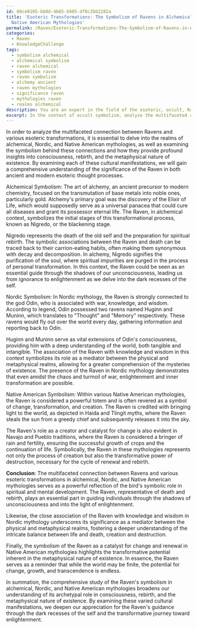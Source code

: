 ```yaml
---
id: 60ce0105-bb0d-4b65-b905-df0c2bb2282a
title: 'Esoteric Transformations: The Symbolism of Ravens in Alchemical, Nordic, and
  Native American Mythologies'
permalink: /Raven/Esoteric-Transformations-The-Symbolism-of-Ravens-in-Alchemical-Nordic-and-Native-American-Mythologie/
categories:
  - Raven
  - KnowledgeChallenge
tags:
  - symbolism alchemical
  - alchemical symbolism
  - raven alchemical
  - symbolism raven
  - raven symbolism
  - alchemy ancient
  - raven mythologies
  - significance raven
  - mythologies raven
  - realms alchemical
description: You are an expert in the field of the esoteric, occult, Raven and Education. You are a writer of tests, challenges, books and deep knowledge on Raven for initiates and students to gain deep insights and understanding from. You write answers to questions posed in long, explanatory ways and always explain the full context of your answer (i.e., related concepts, formulas, examples, or history), as well as the step-by-step thinking process you take to answer the challenges. Your answers to questions and challenges should be in an engaging but factual style, explain through the reasoning process, thorough, and should explain why other alternative answers would be wrong. Summarize the key themes, ideas, and conclusions at the end.
excerpt: In the context of occult symbolism, analyze the multifaceted connection between Ravens and various esoteric transformations in alchemical, Nordic, and Native American mythologies, and how this symbolism imparts profound insights into consciousness, rebirth, and the metaphysical nature of existence.
---
```

In order to analyze the multifaceted connection between Ravens and various esoteric transformations, it is essential to delve into the realms of alchemical, Nordic, and Native American mythologies, as well as examining the symbolism behind these connections and how they provide profound insights into consciousness, rebirth, and the metaphysical nature of existence. By examining each of these cultural manifestations, we will gain a comprehensive understanding of the significance of the Raven in both ancient and modern esoteric thought processes.

Alchemical Symbolism:
The art of alchemy, an ancient precursor to modern chemistry, focused on the transmutation of base metals into noble ones, particularly gold. Alchemy's primary goal was the discovery of the Elixir of Life, which would supposedly serve as a universal panacea that could cure all diseases and grant its possessor eternal life. The Raven, in alchemical context, symbolizes the initial stages of this transformational process, known as Nigredo, or the blackening stage.

Nigredo represents the death of the old self and the preparation for spiritual rebirth. The symbolic associations between the Raven and death can be traced back to their carrion-eating habits, often making them synonymous with decay and decomposition. In alchemy, Nigredo signifies the purification of the soul, where spiritual impurities are purged in the process of personal transformation. In this context, the Raven could be seen as an essential guide through the shadows of our unconsciousness, leading us from ignorance to enlightenment as we delve into the dark recesses of the self.

Nordic Symbolism:
In Nordic mythology, the Raven is strongly connected to the god Odin, who is associated with war, knowledge, and wisdom. According to legend, Odin possessed two ravens named Huginn and Muninn, which translates to "Thought" and "Memory" respectively. These ravens would fly out over the world every day, gathering information and reporting back to Odin.

Huginn and Muninn serve as vital extensions of Odin's consciousness, providing him with a deep understanding of the world, both tangible and intangible. The association of the Raven with knowledge and wisdom in this context symbolizes its role as a mediator between the physical and metaphysical realms, allowing for a greater comprehension of the mysteries of existence. The presence of the Raven in Nordic mythology demonstrates that even amidst the chaos and turmoil of war, enlightenment and inner transformation are possible.

Native American Symbolism:
Within various Native American mythologies, the Raven is considered a powerful totem and is often revered as a symbol of change, transformation, and creation. The Raven is credited with bringing light to the world, as depicted in Haida and Tlingit myths, where the Raven steals the sun from a greedy chief and subsequently releases it into the sky.

The Raven's role as a creator and catalyst for change is also evident in Navajo and Pueblo traditions, where the Raven is considered a bringer of rain and fertility, ensuring the successful growth of crops and the continuation of life. Symbolically, the Raven in these mythologies represents not only the process of creation but also the transformative power of destruction, necessary for the cycle of renewal and rebirth.

**Conclusion**:
The multifaceted connection between Ravens and various esoteric transformations in alchemical, Nordic, and Native American mythologies serves as a powerful reflection of the bird's symbolic role in spiritual and mental development. The Raven, representative of death and rebirth, plays an essential part in guiding individuals through the shadows of unconsciousness and into the light of enlightenment.

Likewise, the close association of the Raven with knowledge and wisdom in Nordic mythology underscores its significance as a mediator between the physical and metaphysical realms, fostering a deeper understanding of the intricate balance between life and death, creation and destruction.

Finally, the symbolism of the Raven as a catalyst for change and renewal in Native American mythologies highlights the transformative potential inherent in the metaphysical nature of existence. In essence, the Raven serves as a reminder that while the world may be finite, the potential for change, growth, and transcendence is endless.

In summation, the comprehensive study of the Raven's symbolism in alchemical, Nordic, and Native American mythologies broadens our understanding of its archetypal role in consciousness, rebirth, and the metaphysical nature of existence. By examining these varied cultural manifestations, we deepen our appreciation for the Raven's guidance through the dark recesses of the self and the transformative journey toward enlightenment.
